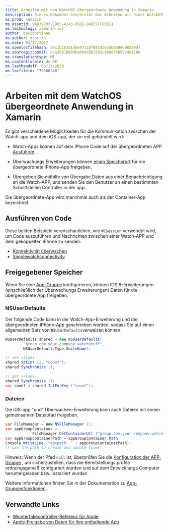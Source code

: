 ```yaml
---
title: Arbeiten mit dem WatchOS übergeordnete Anwendung in Xamarin
description: Dieses Dokument beschreibt das Arbeiten mit einer WatchOS übergeordnete Anwendung in Xamarin. Es werden watchos-App-Erweiterungen, IOS-apps, frei gegebener Speicher und mehr erläutert.
ms.prod: xamarin
ms.assetid: 9AD29833-E9CC-41A3-95D2-8A655FF0B511
ms.technology: xamarin-ios
author: davidortinau
ms.author: daortin
ms.date: 03/17/2017
ms.openlocfilehash: 3e11b163d16be9711bf09102e3ab8604d98299d7
ms.sourcegitcommit: eca3b01098dba004d367292c8b0d74b58c4e1206
ms.translationtype: MT
ms.contentlocale: de-DE
ms.lasthandoff: 03/13/2020
ms.locfileid: "79306248"
---
```

# <a name="working-with-the-watchos-parent-application-in-xamarin"></a>Arbeiten mit dem WatchOS übergeordnete Anwendung in Xamarin

Es gibt verschiedene Möglichkeiten für die Kommunikation zwischen der Watch-app und dem iOS-app, der sie mit gebündelt wird:

- Watch-Apps können auf dem iPhone Code auf der übergeordneten APP [Ausführen](#run-code) .

- Überwachungs Erweiterungen können [einen Speicherort](#shared-storage) für die übergeordnete iPhone-App freigeben.

- Übergeben Sie mithilfe von Übergabe Daten aus einer Benachrichtigung an die Watch-APP, und senden Sie den Benutzer an einen bestimmten Schnittstellen Controller in der app.

Die übergeordnete-App wird manchmal auch als der Container-App bezeichnet.

## <a name="run-code"></a>Ausführen von Code

Diese beiden Beispiele veranschaulichen, wie `WCSession` verwendet wird, um Code auszuführen und Nachrichten zwischen einer Watch-APP und dem gekoppelten iPhone zu senden:

- [Konnektivität überwachen](https://docs.microsoft.com/samples/xamarin/ios-samples/watchos-watchconnectivity/)
- [Simplewatchconnectivity](https://docs.microsoft.com/samples/xamarin/ios-samples/watchos-simplewatchconnectivity/) 

## <a name="shared-storage"></a>Freigegebener Speicher

Wenn Sie eine [App-Gruppe](~/ios/watchos/app-fundamentals/app-groups.md) konfigurieren, können IOS 8-Erweiterungen (einschließlich der Überwachungs Erweiterungen) Daten für die übergeordnete App freigeben.

### <a name="nsuserdefaults"></a>NSUserDefaults

Der folgende Code kann in der Watch-App-Erweiterung und der übergeordneten iPhone-App geschrieben werden, sodass Sie auf einen allgemeinen Satz von `NSUserDefaults`verweisen können:

```csharp
NSUserDefaults shared = new NSUserDefaults(
        "group.com.your-company.watchstuff",
        NSUserDefaultsType.SuiteName);

// set values
shared.SetInt (2, "count");
shared.Synchronize ();

// get values
shared.Synchronize ();
var count = shared.IntForKey ("count");
```

<a name="files" />

### <a name="files"></a>Dateien

Die iOS-app "und" Überwachen-Erweiterung kann auch Dateien mit einem gemeinsamen Dateipfad freigeben.

```csharp
var FileManager = new NSFileManager ();
var appGroupContainer =
            FileManager.GetContainerUrl ("group.com.your-company.watchstuff");
var appGroupContainerPath = appGroupContainer.Path;
Console.WriteLine ("agcpath: " + appGroupContainerPath);
// use the path to create and update files
```

Hinweis: Wenn der Pfad `null` ist, überprüfen Sie die [Konfiguration der APP-Gruppe](~/ios/watchos/app-fundamentals/app-groups.md) , um sicherzustellen, dass die Bereitstellungs profile ordnungsgemäß konfiguriert wurden und auf dem Entwicklungs Computer heruntergeladen bzw. installiert wurden.

Weitere Informationen finden Sie in der Dokumentation zu [App-Gruppenfunktionen](~/ios/deploy-test/provisioning/capabilities/app-groups-capabilities.md) .

## <a name="related-links"></a>Verwandte Links

- [Wkinterfakecontroller-Referenz für Apple](https://developer.apple.com/library/prerelease/ios/documentation/WatchKit/Reference/WKInterfaceController_class/index.html#//apple_ref/occ/clm/WKInterfaceController/openParentApplication:reply:)
- [Apple-Freigabe von Daten für Ihre enthaltende App](https://developer.apple.com/library/ios/documentation/General/Conceptual/ExtensibilityPG/ExtensionScenarios.html)
